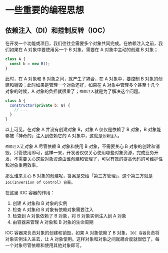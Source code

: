 # 一些重要的编程思想

## 依赖注入（DI）和控制反转（IOC）

在开发一个功能或项目，我们往往会需要多个对象共同完成。在依赖注入之前，我们如果在 A 对象中要使用另一个 B 对象，需要在 A 对象中主动的创建 B 对象；

```js
class A {
  const b = new B();
}
```

此时，在 A 对象和 B 对象之间，就产生了耦合，在 A 对象中，要控制 B 对象的创建和销毁；此时如果是管理一个对象还好，如果在 A 对象中管理多个甚至十几个对象的时候，A 对象的负担就很重了；`依赖注入`就是为了解决这个问题。

```js
class A {
  constructor(private b: B) {
    // ...
  }
}
```

以上可见，在对象 A 并没有创建对象 B，对象 A 仅仅是依赖了 B 对象，B 对象能够被「神奇的」注入到依赖它的 A 对象中，这就是`依赖注入`。

`依赖注入`让对象 A 尽管依赖 B 对象和使用 B 对象，不需要关心 B 对象的创建和销毁，只管使用即可，这样一来，开发者仅仅关心使用哪些对象资源，完成业务开发，不需要关心这些对象资源由谁创建和管理了，可以有效的提高代码的可维护性和对象重用效率。

那么谁来关心 B 对象的创建呢，答案是交给「第三方管理」，这个第三方就是`IoC(Inversion of Control) 容器`。

在这里 IOC 容器的作用：

1. 创建 A 对象和 B 对象的实例
2. 检查 A 对象和 B 对象有依赖对象需要注入
3. 检查到 A 对象依赖了 B 对象，将 B 对象实例注入到 A 对象
4. 由容器来管理 A 对象和 B 对象的生命周期

IOC 容器来负责对象的创建和销毁，如果 A 对象依赖了 B 对象，`IOC 容器`负责将对象实例注入进去，让 A 对象使用。这样对象和对象之间就耦合度就很低了，每一个对象尽管依赖和使用其他对象即可。
